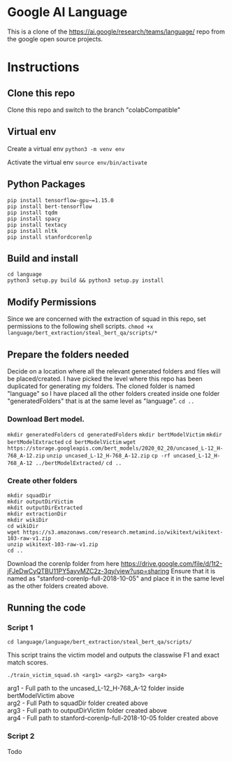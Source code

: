 # Google AI Language
This is a clone of the https://ai.google/research/teams/language/ repo from the google open source projects.

# Instructions
## Clone this repo
Clone this repo and switch to the branch "colabCompatible"

## Virtual env
Create a virtual env
`python3 -m venv env`

Activate the virtual env
`source env/bin/activate`

## Python Packages
```
pip install tensorflow-gpu~=1.15.0
pip install bert-tensorflow
pip install tqdm
pip install spacy
pip install textacy
pip install nltk
pip install stanfordcorenlp
```

## Build and install
```
cd language
python3 setup.py build && python3 setup.py install
```

## Modify Permissions
Since we are concerned with the extraction of squad in this repo, set permissions to the following shell scripts.
`chmod +x language/bert_extraction/steal_bert_qa/scripts/*`

## Prepare the folders needed
Decide on a location where all the relevant generated folders and files will be placed/created. I have picked the level where this repo has been duplicated for generating my folders.
The cloned folder is named "language" so I have placed all the other folders created inside one folder "generatedFolders" that is at the same level as "language".
`cd ..`

### Download Bert model.
`mkdir generatedFolders`
`cd generatedFolders`
`mkdir bertModelVictim`
`mkdir bertModelExtracted`
`cd bertModelVictim`
`wget https://storage.googleapis.com/bert_models/2020_02_20/uncased_L-12_H-768_A-12.zip`
`unzip uncased_L-12_H-768_A-12.zip`
`cp -rf uncased_L-12_H-768_A-12 ../bertModelExtracted/`
`cd ..`

### Create other folders
```
mkdir squadDir
mkdir outputDirVictim
mkdit outputDirExtracted
mkdir extractionDir
mkdir wikiDir
cd wikiDir
wget https://s3.amazonaws.com/research.metamind.io/wikitext/wikitext-103-raw-v1.zip
unzip wikitext-103-raw-v1.zip
cd ..
```

Download the corenlp folder from here https://drive.google.com/file/d/1t2-jFJeDwCyQTBU11PY5ayvMZC2z-3qy/view?usp=sharing
Ensure that it is named as "stanford-corenlp-full-2018-10-05" and place it in the same level as the other folders created above.

## Running the code
### Script 1
`cd language/language/bert_extraction/steal_bert_qa/scripts/`  

This script trains the victim model and outputs the classwise F1 and exact match scores.  

`./train_victim_squad.sh <arg1> <arg2> <arg3> <arg4>`  

arg1 - Full path to the uncased_L-12_H-768_A-12 folder inside bertModelVictim above  
arg2 - Full Path to squadDir folder created above  
arg3 - Full path to outputDirVictim folder created above  
arg4 - Full path to stanford-corenlp-full-2018-10-05 folder created above  

### Script 2
Todo
